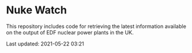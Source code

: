 # Nuke Watch

This repository includes code for retrieving the latest information available on the output of EDF nuclear power plants in the UK.

Last updated: 2021-05-22 03:21